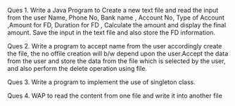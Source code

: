 Ques 1. Write a Java Program to Create a new text file and read the input from the user Name, Phone No, Bank name , 
        Account No, Type of Account ,Amount for FD, Duration for FD , Calculate the amount and display the final amount. 
        Save the input in the text file and also store the FD information.
        
Ques 2. Write a program to accept name from the user accordingly create the file, the no offile creation will b/w depend upon
        the user.Accept the data from the user and store the data from the file which is selected by the user, and also perform the delete operation using file.
        
Ques 3. Write a program to implement the use of singleton class.

Ques 4. WAP to read the content from one file and write it into another file
